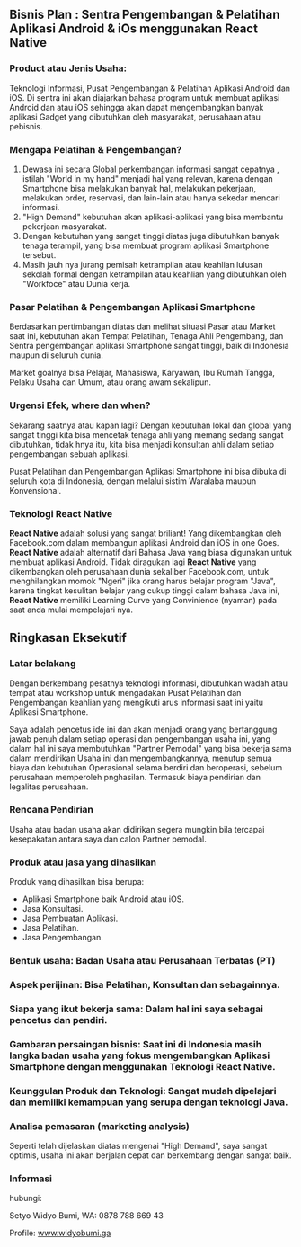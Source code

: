 ## Bisnis Plan : Sentra Pengembangan & Pelatihan Aplikasi Android & iOs menggunakan React Native
 
### Product atau Jenis Usaha:

Teknologi Informasi, Pusat Pengembangan & Pelatihan Aplikasi Android dan iOS. Di sentra ini akan diajarkan bahasa program untuk membuat aplikasi Android dan atau iOS sehingga akan dapat mengembangkan banyak aplikasi Gadget yang dibutuhkan oleh masyarakat, perusahaan atau pebisnis.

### Mengapa Pelatihan & Pengembangan?

1. Dewasa ini secara Global perkembangan informasi sangat cepatnya , istilah "World in my hand" menjadi hal yang relevan, karena dengan Smartphone bisa melakukan banyak hal, melakukan pekerjaan, melakukan order, reservasi, dan lain-lain atau hanya sekedar mencari informasi.
2. "High Demand" kebutuhan akan aplikasi-aplikasi yang bisa membantu pekerjaan masyarakat.
3. Dengan kebutuhan yang sangat tinggi diatas juga dibutuhkan banyak tenaga terampil, yang bisa membuat program aplikasi Smartphone tersebut.
4. Masih jauh nya jurang pemisah ketrampilan atau keahlian lulusan sekolah formal dengan ketrampilan atau keahlian yang dibutuhkan oleh "Workfoce" atau Dunia kerja.

### Pasar Pelatihan & Pengembangan Aplikasi Smartphone

Berdasarkan pertimbangan diatas dan melihat situasi Pasar atau Market saat ini, kebutuhan akan Tempat Pelatihan, Tenaga Ahli Pengembang, dan Sentra pengembangan aplikasi Smartphone sangat tinggi, baik di Indonesia maupun di seluruh dunia.

Market goalnya bisa Pelajar, Mahasiswa, Karyawan, Ibu Rumah Tangga, Pelaku Usaha dan Umum, atau orang awam sekalipun.

### Urgensi Efek, where dan when?

Sekarang saatnya atau kapan lagi? Dengan kebutuhan lokal dan global yang sangat tinggi kita bisa mencetak tenaga ahli yang memang sedang sangat dibutuhkan, tidak hnya itu, kita bisa menjadi konsultan ahli dalam setiap pengembangan sebuah aplikasi.

Pusat Pelatihan dan Pengembangan Aplikasi Smartphone ini bisa dibuka di seluruh kota di Indonesia, dengan melalui sistim Waralaba maupun Konvensional.

### Teknologi React Native

**React Native** adalah solusi yang sangat briliant! Yang dikembangkan oleh Facebook.com dalam membangun aplikasi Android dan iOS in one Goes. **React Native** adalah alternatif dari Bahasa Java yang biasa digunakan untuk membuat aplikasi Android. Tidak diragukan lagi **React Native** yang dikembangkan oleh perusahaan dunia sekaliber Facebook.com, untuk menghilangkan momok "Ngeri" jika orang harus belajar program "Java", karena tingkat kesulitan belajar yang cukup tinggi dalam bahasa Java ini, **React Native** memiliki Learning Curve yang Convinience (nyaman) pada saat anda mulai mempelajari nya. 

## Ringkasan Eksekutif
 
### Latar belakang

Dengan berkembang pesatnya teknologi informasi, dibutuhkan wadah atau tempat atau workshop untuk mengadakan Pusat Pelatihan dan Pengembangan keahlian yang mengikuti arus informasi saat ini yaitu Aplikasi Smartphone.

Saya adalah pencetus ide ini dan akan menjadi orang yang bertanggung jawab penuh dalam setiap operasi dan pengembangan usaha ini, yang dalam hal ini saya membutuhkan "Partner Pemodal" yang bisa bekerja sama dalam mendirikan Usaha ini dan mengembangkannya, menutup semua biaya dan kebutuhan Operasional selama berdiri dan beroperasi, sebelum perusahaan memperoleh pnghasilan. Termasuk biaya pendirian dan legalitas perusahaan.  

### Rencana Pendirian

Usaha atau badan usaha akan didirikan segera mungkin bila tercapai kesepakatan antara saya dan calon Partner pemodal.

### Produk atau jasa yang dihasilkan

Produk yang dihasilkan bisa berupa:

* Aplikasi Smartphone baik Android atau iOS. 
* Jasa Konsultasi. 
* Jasa Pembuatan Aplikasi.
* Jasa Pelatihan.
* Jasa Pengembangan.

### Bentuk usaha: Badan Usaha atau Perusahaan Terbatas (PT)

### Aspek perijinan: Bisa Pelatihan, Konsultan dan sebagainnya.

### Siapa yang ikut bekerja sama: Dalam hal ini saya sebagai pencetus dan pendiri.

### Gambaran persaingan bisnis: Saat ini di Indonesia masih langka badan usaha yang fokus mengembangkan Aplikasi Smartphone dengan menggunakan Teknologi **React Native**.

### Keunggulan Produk dan Teknologi: Sangat mudah dipelajari dan memiliki kemampuan yang serupa dengan teknologi Java. 

### Analisa pemasaran (marketing analysis)

Seperti telah dijelaskan diatas mengenai "High Demand", saya sangat optimis, usaha ini akan berjalan cepat dan berkembang dengan sangat baik.

### Informasi

hubungi:

Setyo Widyo Bumi, WA: 0878 788 669 43

Profile: www.widyobumi.ga

